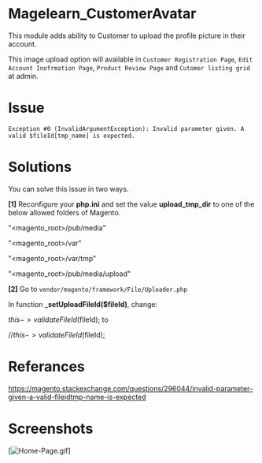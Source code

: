 # Magelearn_CustomerAvatar
This module adds ability to Customer to upload the profile picture in their account.

This image upload option will available in `Customer Registration Page`, `Edit Account Inofrmation Page`, `Product Review Page` and `Cutomer listing grid` at admin.

# Issue
`Exception #0 (InvalidArgumentException): Invalid parameter given. A valid $fileId[tmp_name] is expected.`

# Solutions

You can solve this issue in two ways.

<b>[1]</b> Reconfigure your <b>php.ini</b> and set the value <b>upload_tmp_dir</b> to one of the below allowed folders of Magento.

"<magento_root>/pub/media"

"<magento_root>/var"

"<magento_root>/var/tmp"

"<magento_root>/pub/media/upload"

<b>[2]</b> Go to <code>vendor/magento/framework/File/Uploader.php</code>

In function <b>_setUploadFileId($fileId)</b>, change:

$this->validateFileId($fileId);
to

//$this->validateFileId($fileId);


# Referances
https://magento.stackexchange.com/questions/296044/invalid-parameter-given-a-valid-fileidtmp-name-is-expected

# Screenshots

[![Home-Page.gif](https://i.postimg.cc/g21PwPSN/Home-Page.gif)]
